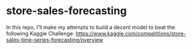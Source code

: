 # store-sales-forecasting
In this repo, I'll make my attempts to build a decent model to beat the following Kaggle Challenge: https://www.kaggle.com/competitions/store-sales-time-series-forecasting/overview

